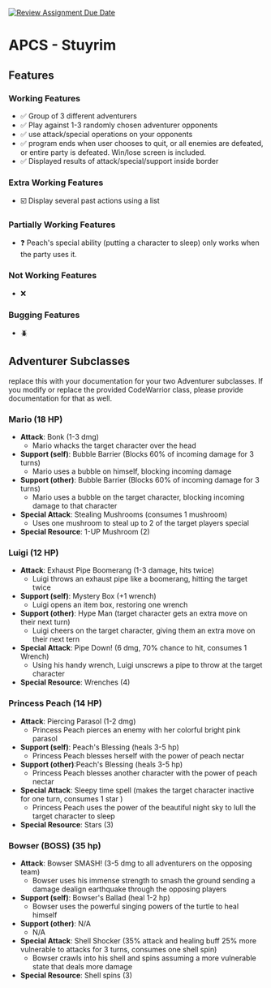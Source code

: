 [![Review Assignment Due Date](https://classroom.github.com/assets/deadline-readme-button-22041afd0340ce965d47ae6ef1cefeee28c7c493a6346c4f15d667ab976d596c.svg)](https://classroom.github.com/a/KprAwj1n)
# APCS - Stuyrim

## Features

### Working Features
- :white_check_mark: Group of 3 different adventurers
- :white_check_mark: Play against 1-3 randomly chosen adventurer opponents
- :white_check_mark: use attack/special operations on your opponents
- :white_check_mark: program ends when user chooses to quit, or all enemies are defeated, or entire party is defeated. Win/lose screen is included.
- :white_check_mark: Displayed results of attack/special/support inside border

### Extra Working Features
- :ballot_box_with_check: Display several past actions using a list

### Partially Working Features
- :question: Peach's special ability (putting a character to sleep) only works when the party uses it.

### Not Working Features
- :x: 

### Bugging Features
- :beetle: 

## Adventurer Subclasses

replace this with your documentation for your two Adventurer subclasses. If you modify or replace the provided CodeWarrior class, please provide documentation for that as well.

### Mario (18 HP)
- **Attack**: Bonk (1-3 dmg)
    + Mario whacks the target character over the head
- **Support (self)**: Bubble Barrier (Blocks 60% of incoming damage for 3 turns)
    + Mario uses a bubble on himself, blocking incoming damage
- **Support (other)**: Bubble Barrier (Blocks 60% of incoming damage for 3 turns)
    + Mario uses a bubble on the target character, blocking incoming damage to that character
- **Special Attack**: Stealing Mushrooms (consumes 1 mushroom)
    + Uses one mushroom to steal up to 2 of the target players special 
- **Special Resource**: 1-UP Mushroom (2)
### Luigi (12 HP)
- **Attack**: Exhaust Pipe Boomerang (1-3 damage, hits twice)
    + Luigi throws an exhaust pipe like a boomerang, hitting the target twice
- **Support (self)**: Mystery Box (+1 wrench)
    + Luigi opens an item box, restoring one wrench
- **Support (other)**: Hype Man (target character gets an extra move on their next turn)
    + Luigi cheers on the target character, giving them an extra move on their next tern
- **Special Attack**: Pipe Down! (6 dmg, 70% chance to hit, consumes 1 Wrench)
    + Using his handy wrench, Luigi unscrews a pipe to throw at the target character
- **Special Resource**: Wrenches (4)
### Princess Peach (14 HP)
- **Attack**: Piercing Parasol (1-2 dmg)
    + Princess Peach pierces an enemy with her colorful bright pink parasol 
- **Support (self)**: Peach's Blessing (heals 3-5 hp)
    + Princess Peach blesses herself with the power of peach nectar
- **Support (other)**:Peach's Blessing (heals 3-5 hp)
    + Princess Peach blesses another character with the power of peach nectar
- **Special Attack**: Sleepy time spell (makes the target character inactive for one turn, consumes 1 star )
    + Princess Peach uses the power of the beautiful night sky to lull the target character to sleep
- **Special Resource**: Stars (3)
### Bowser (BOSS) (35 hp)
- **Attack**: Bowser SMASH! (3-5 dmg to all adventurers on the opposing team)
    + Bowser uses his immense strength to smash the ground sending a damage dealign earthquake through the opposing players
- **Support (self)**: Bowser's Ballad (heal 1-2 hp)
    + Bowser uses the powerful singing powers of the turtle to heal himself
- **Support (other)**: N/A
    + N/A
- **Special Attack**: Shell Shocker (35% attack and healing buff 25% more vulnerable to attacks for 3 turns, consumes one shell spin)
    + Bowser crawls into his shell and spins assuming a more vulnerable state that deals more damage
- **Special Resource**: Shell spins (3)